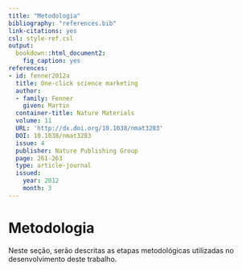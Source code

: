 ```yaml
---
title: "Metodologia"
bibliography: "references.bib"
link-citations: yes
csl: style-ref.csl
output: 
  bookdown::html_document2: 
    fig_caption: yes
references:
- id: fenner2012a
  title: One-click science marketing
  author:
  - family: Fenner
    given: Martin
  container-title: Nature Materials
  volume: 11
  URL: 'http://dx.doi.org/10.1038/nmat3283'
  DOI: 10.1038/nmat3283
  issue: 4
  publisher: Nature Publishing Group
  page: 261-263
  type: article-journal
  issued:
    year: 2012
    month: 3
---
```


# Metodologia

Neste seção, serão descritas as etapas metodológicas utilizadas no 
desenvolvimento deste trabalho.
